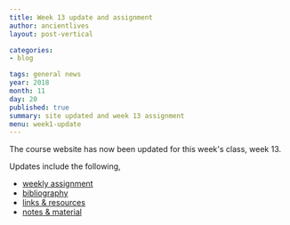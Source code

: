 ```yaml
---
title: Week 13 update and assignment
author: ancientlives
layout: post-vertical

categories:
- blog

tags: general news
year: 2018
month: 11
day: 20
published: true
summary: site updated and week 13 assignment
menu: week1-update
---
```


The course website has now been updated for this week's class, week 13.

Updates include the following,

* [weekly assignment](/weekly_assignment)
* [bibliography](/bibliography)
* [links & resources](/links)
* [notes & material](/notes)

